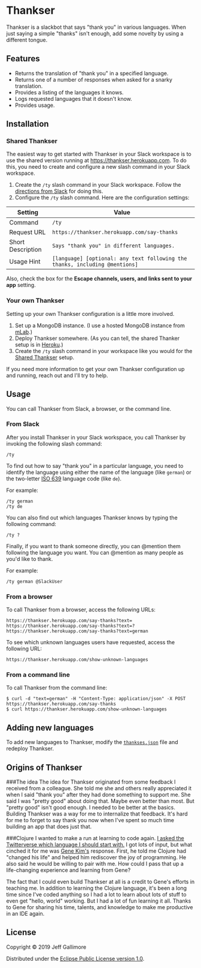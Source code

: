 # Thankser

Thankser is a slackbot that says "thank you" in various languages. When just saying a simple "thanks" isn't enough, add some novelty by using a different tongue.

## Features

* Returns the translation of "thank you" in a specified language.
* Returns one of a number of responses when asked for a snarky translation.
* Provides a listing of the languages it knows.
* Logs requested languages that it doesn't know.
* Provides usage.

## Installation

### Shared Thankser

The easiest way to get started with Thankser in your Slack workspace is to use the shared version running at https://thankser.herokuapp.com. To do this, you need to create and configure a new slash command in your Slack workspace.

1. Create the `/ty` slash command in your Slack workspace. Follow the [directions from Slack](https://api.slack.com/slash-commands) for doing this.
2. Configure the `/ty` slash command. Here are the configuration settings:

Setting | Value
---|---
Command | `/ty`
Request URL | `https://thankser.herokuapp.com/say-thanks`
Short Description | `Says "thank you" in different languages.`
Usage Hint | `[language] [optional: any text following the thanks, including @mentions]`

Also, check the box for the __Escape channels, users, and links sent to your app__ setting.

### Your own Thankser
Setting up your own Thankser configuration is a little more involved.

1. Set up a MongoDB instance. (I use a hosted MongoDB instance from [mLab](https://mlab.com/).) 
2. Deploy Thankser somewhere. (As you can tell, the shared Thanker setup is in [Heroku](https://www.heroku.com/).)
3. Create the `/ty` slash command in your workspace like you would for the [Shared Thankser](#shared-thankser) setup.

If you need more information to get your own Thankser configuration up and running, reach out and I'll try to help.

## Usage

You can call Thankser from Slack, a browser, or the command line.

### From Slack

After you install Thankser in your Slack workspace, you call Thankser by invoking the following slash command:
 
    /ty

To find out how to say "thank you" in a particular language, you need to identify the language using either the name of the language (like `german`) or the two-letter [ISO 639](https://en.wikipedia.org/wiki/List_of_ISO_639-1_codes) language code (like `de`).

For example:

    /ty german
    /ty de

You can also find out which languages Thankser knows by typing the following command:

    /ty ?

Finally, if you want to thank someone directly, you can @mention them following the language you want. You can @mention as many people as you'd like to thank.

For example:

    /ty german @SlackUser

### From a browser

To call Thankser from a browser, access the following URLs:

    https://thankser.herokuapp.com/say-thanks?text=
    https://thankser.herokuapp.com/say-thanks?text=?
    https://thankser.herokuapp.com/say-thanks?text=german

To see which unknown languages users have requested, access the following URL:

    https://thankser.herokuapp.com/show-unknown-languages

### From a command line

To call Thankser from the command line:

    $ curl -d "text=german" -H "Content-Type: application/json" -X POST https://thankser.herokuapp.com/say-thanks
    $ curl https://thankser.herokuapp.com/show-unknown-languages
    
## Adding new languages

To add new languages to Thankser, modify the [`thankses.json`](https://github.com/gallimorej/thankser/blob/master/data/thankses.json) file and redeploy Thankser. 

## Origins of Thankser

###The idea
The idea for Thankser originated from some feedback I received from a colleague. She told me she and others really appreciated it when I said "thank you" after they had done something to support me. She said I was "pretty good" about doing that. Maybe even better than most. But "pretty good" isn't good enough. I needed to be better at the basics. Building Thankser was a way for me to internalize that feedback. It's hard for me to forget to say thank you now when I've spent so much time building an app that does just that.

###Clojure
I wanted to make a run at learning to code again. [I asked the Twitterverse which language I should start with.](https://twitter.com/jgallimore/status/1051264810321633280) I got lots of input, but what cinched it for me was [Gene Kim's](https://twitter.com/RealGeneKim) response. First, he told me Clojure had "changed his life" and helped him rediscover the joy of programming. He also said he would be willing to pair with me. How could I pass that up a life-changing experience and learning from Gene? 

The fact that I could even build Thankser at all is a credit to Gene's efforts in teaching me. In addition to learning the Clojure language, it's been a long time since I've coded anything so I had a lot to learn about lots of stuff to even get "hello, world" working. But I had a lot of fun learning it all. Thanks to Gene for sharing his time, talents, and knowledge to make me productive in an IDE again. 

## License

Copyright © 2019 Jeff Gallimore

Distributed under the [Eclipse Public License version 1.0](https://www.eclipse.org/legal/epl-v10.html).

